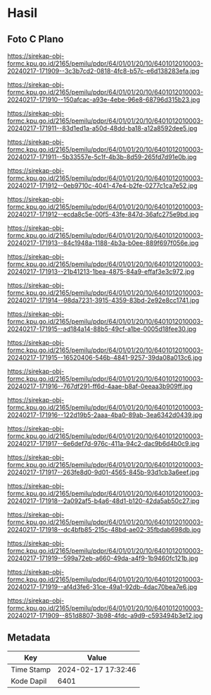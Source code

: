 # Hasil

## Foto C Plano

https://sirekap-obj-formc.kpu.go.id/2165/pemilu/pdpr/64/01/01/20/10/6401012010003-20240217-171909--3c3b7cd2-0818-4fc8-b57c-e6d138283efa.jpg

https://sirekap-obj-formc.kpu.go.id/2165/pemilu/pdpr/64/01/01/20/10/6401012010003-20240217-171910--150afcac-a93e-4ebe-96e8-68796d315b23.jpg

https://sirekap-obj-formc.kpu.go.id/2165/pemilu/pdpr/64/01/01/20/10/6401012010003-20240217-171911--83d1ed1a-a50d-48dd-ba18-a12a8592dee5.jpg

https://sirekap-obj-formc.kpu.go.id/2165/pemilu/pdpr/64/01/01/20/10/6401012010003-20240217-171911--5b33557e-5c1f-4b3b-8d59-265fd7d91e0b.jpg

https://sirekap-obj-formc.kpu.go.id/2165/pemilu/pdpr/64/01/01/20/10/6401012010003-20240217-171912--0eb9710c-4041-47e4-b2fe-0277c1ca7e52.jpg

https://sirekap-obj-formc.kpu.go.id/2165/pemilu/pdpr/64/01/01/20/10/6401012010003-20240217-171912--ecda8c5e-00f5-43fe-847d-36afc275e9bd.jpg

https://sirekap-obj-formc.kpu.go.id/2165/pemilu/pdpr/64/01/01/20/10/6401012010003-20240217-171913--84c1948a-1188-4b3a-b0ee-889f697f056e.jpg

https://sirekap-obj-formc.kpu.go.id/2165/pemilu/pdpr/64/01/01/20/10/6401012010003-20240217-171913--21b41213-1bea-4875-84a9-effaf3e3c972.jpg

https://sirekap-obj-formc.kpu.go.id/2165/pemilu/pdpr/64/01/01/20/10/6401012010003-20240217-171914--98da7231-3915-4359-83bd-2e92e8cc1741.jpg

https://sirekap-obj-formc.kpu.go.id/2165/pemilu/pdpr/64/01/01/20/10/6401012010003-20240217-171915--ad184a14-88b5-49cf-a1be-0005d18fee30.jpg

https://sirekap-obj-formc.kpu.go.id/2165/pemilu/pdpr/64/01/01/20/10/6401012010003-20240217-171915--16520406-546b-4841-9257-39da08a013c6.jpg

https://sirekap-obj-formc.kpu.go.id/2165/pemilu/pdpr/64/01/01/20/10/6401012010003-20240217-171916--767df291-ff6d-4aae-b8af-0eeaa3b909ff.jpg

https://sirekap-obj-formc.kpu.go.id/2165/pemilu/pdpr/64/01/01/20/10/6401012010003-20240217-171916--122d19b5-2aaa-4ba0-89ab-3ea6342d0439.jpg

https://sirekap-obj-formc.kpu.go.id/2165/pemilu/pdpr/64/01/01/20/10/6401012010003-20240217-171917--6e6def7d-976c-411a-94c2-dac9b6d4b0c9.jpg

https://sirekap-obj-formc.kpu.go.id/2165/pemilu/pdpr/64/01/01/20/10/6401012010003-20240217-171917--263fe8d0-9d01-4565-845b-93d1cb3a6eef.jpg

https://sirekap-obj-formc.kpu.go.id/2165/pemilu/pdpr/64/01/01/20/10/6401012010003-20240217-171918--2a092af5-b4a6-48d1-b120-42da5ab50c27.jpg

https://sirekap-obj-formc.kpu.go.id/2165/pemilu/pdpr/64/01/01/20/10/6401012010003-20240217-171918--dc4bfb85-215c-48bd-ae02-35fbdab698db.jpg

https://sirekap-obj-formc.kpu.go.id/2165/pemilu/pdpr/64/01/01/20/10/6401012010003-20240217-171919--599a72eb-a660-49da-a4f9-1b9460fc121b.jpg

https://sirekap-obj-formc.kpu.go.id/2165/pemilu/pdpr/64/01/01/20/10/6401012010003-20240217-171919--af4d3fe6-31ce-49a1-92db-4dac70bea7e6.jpg

https://sirekap-obj-formc.kpu.go.id/2165/pemilu/pdpr/64/01/01/20/10/6401012010003-20240217-171909--851d8807-3b98-4fdc-a9d9-c593494b3e12.jpg


## Metadata

| Key        | Value               |
| ---------- | ------------------- |
| Time Stamp | 2024-02-17 17:32:46 |
| Kode Dapil | 6401                |



